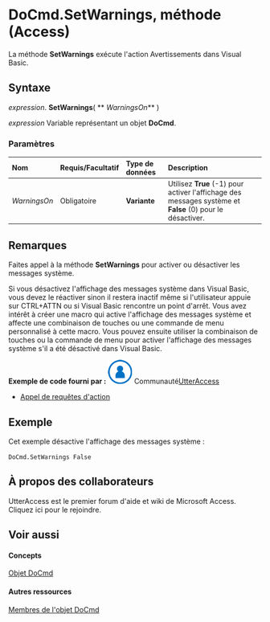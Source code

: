
# DoCmd.SetWarnings, méthode (Access)

La méthode  **SetWarnings** exécute l'action Avertissements dans Visual Basic.


## Syntaxe

 _expression_. **SetWarnings**( ** _WarningsOn_** )

 _expression_ Variable représentant un objet **DoCmd**.


### Paramètres



|**Nom**|**Requis/Facultatif**|**Type de données**|**Description**|
|:-----|:-----|:-----|:-----|
| _WarningsOn_|Obligatoire|**Variante**|Utilisez  **True** (-1) pour activer l'affichage des messages système et **False** (0) pour le désactiver.|

## Remarques

Faites appel à la méthode  **SetWarnings** pour activer ou désactiver les messages système.

Si vous désactivez l'affichage des messages système dans Visual Basic, vous devez le réactiver sinon il restera inactif même si l'utilisateur appuie sur CTRL+ATTN ou si Visual Basic rencontre un point d'arrêt. Vous avez intérêt à créer une macro qui active l'affichage des messages système et affecte une combinaison de touches ou une commande de menu personnalisé à cette macro. Vous pouvez ensuite utiliser la combinaison de touches ou la commande de menu pour activer l'affichage des messages système s'il a été désactivé dans Visual Basic.

 **Exemple de code fourni par :**
![Icône de membre de la communauté](images/8b9774c4-6c97-470e-b3a2-56d8f786444c.png) Communauté[UtterAccess](http://www.utteraccess.com)


- [Appel de requêtes d'action](http://www.utteraccess.com/wiki/index.php/Calling_Action_Queries)
    

## Exemple

Cet exemple désactive l'affichage des messages système :


```
DoCmd.SetWarnings False
```


## À propos des collaborateurs
<a name="AboutContributors"> </a>

UtterAccess est le premier forum d'aide et wiki de Microsoft Access. Cliquez ici pour le rejoindre.


## Voir aussi
<a name="AboutContributors"> </a>


#### Concepts


[Objet DoCmd](3ce44cca-9979-0a1e-9787-079a52ce528f.md)
#### Autres ressources


[Membres de l'objet DoCmd](3e7ade9e-86e4-0751-188b-5d31c9101651.md)